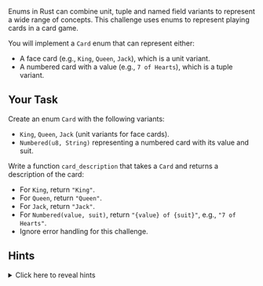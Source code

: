 Enums in Rust can combine unit, tuple and named field variants to represent a wide range of concepts. This challenge uses enums to represent playing cards in a card game.

You will implement a `Card` enum that can represent either:

- A face card (e.g., `King`, `Queen`, `Jack`), which is a unit variant.
- A numbered card with a value (e.g., `7 of Hearts`), which is a tuple variant.

## Your Task

Create an enum `Card` with the following variants:

- `King`, `Queen`, `Jack` (unit variants for face cards).
- `Numbered(u8, String)` representing a numbered card with its value and suit.

Write a function `card_description` that takes a `Card` and returns a description of the card:

- For `King`, return `"King"`.
- For `Queen`, return `"Queen"`.
- For `Jack`, return `"Jack"`.
- For `Numbered(value, suit)`, return `"{value} of {suit}"`, e.g., `"7 of Hearts"`.
- Ignore error handling for this challenge.

## Hints

<details>
<summary>Click here to reveal hints</summary>

- Use the `match` statement to handle each enum variant.
- String interpolation can be done with the `format!` macro for the `Numbered` variant.

</details>
